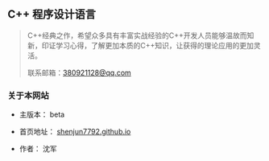 ## C++ 程序设计语言

> C++经典之作，希望众多具有丰富实战经验的C++开发人员能够温故而知新，印证学习心得，了解更加本质的C++知识，让获得的理论应用的更加灵活。
>
> 联系邮箱：380921128@qq.com





### 关于本网站

* 主版本： beta

* 首页地址： [shenjun7792.github.io](https://shenjun7792.github.io)

* 作者： 沈军




